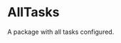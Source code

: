 <!--
 README.md


 ©2019

 This software is subject to copyright law.
 It may not be used, copied, distributed or modified without first obtaining a private licence from the copyright holder(s).
 -->

# AllTasks

A package with all tasks configured.
